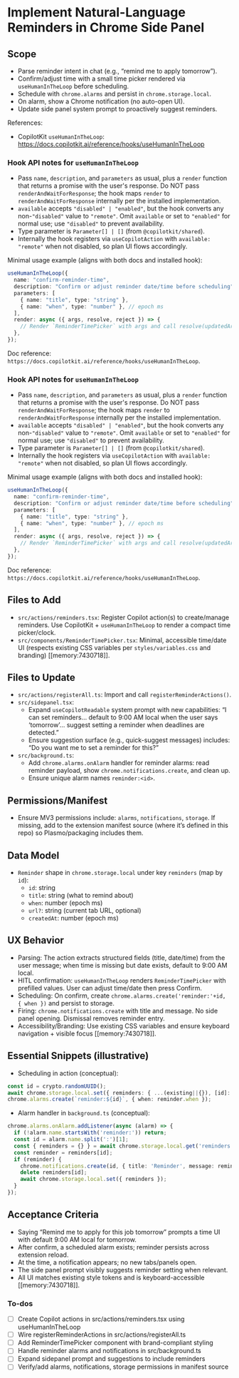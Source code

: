 <!-- dc0c9fa4-3381-4270-848b-5123d869ea7b 210c22ab-e146-4729-a797-ea94f0f039a7 -->
# Implement Natural-Language Reminders in Chrome Side Panel

## Scope

- Parse reminder intent in chat (e.g., “remind me to apply tomorrow”).
- Confirm/adjust time with a small time picker rendered via `useHumanInTheLoop` before scheduling.
- Schedule with `chrome.alarms` and persist in `chrome.storage.local`.
- On alarm, show a Chrome notification (no auto-open UI).
- Update side panel system prompt to proactively suggest reminders.

References:

- CopilotKit `useHumanInTheLoop`: https://docs.copilotkit.ai/reference/hooks/useHumanInTheLoop

### Hook API notes for `useHumanInTheLoop`

- Pass `name`, `description`, and `parameters` as usual, plus a `render` function that returns a promise with the user's response. Do NOT pass `renderAndWaitForResponse`; the hook maps `render` to `renderAndWaitForResponse` internally per the installed implementation.
- `available` accepts `"disabled" | "enabled"`, but the hook converts any non-`"disabled"` value to `"remote"`. Omit `available` or set to `"enabled"` for normal use; use `"disabled"` to prevent availability.
- Type parameter is `Parameter[] | []` (from `@copilotkit/shared`).
- Internally the hook registers via `useCopilotAction` with `available: "remote"` when not disabled, so plan UI flows accordingly.

Minimal usage example (aligns with both docs and installed hook):

```ts
useHumanInTheLoop({
  name: "confirm-reminder-time",
  description: "Confirm or adjust reminder date/time before scheduling",
  parameters: [
    { name: "title", type: "string" },
    { name: "when", type: "number" }, // epoch ms
  ],
  render: async ({ args, resolve, reject }) => {
    // Render `ReminderTimePicker` with args and call resolve(updatedArgs) on confirm
  },
});
```

Doc reference: `https://docs.copilotkit.ai/reference/hooks/useHumanInTheLoop`.

### Hook API notes for `useHumanInTheLoop`

- Pass `name`, `description`, and `parameters` as usual, plus a `render` function that returns a promise with the user's response. Do NOT pass `renderAndWaitForResponse`; the hook maps `render` to `renderAndWaitForResponse` internally per the installed implementation.
- `available` accepts `"disabled" | "enabled"`, but the hook converts any non-`"disabled"` value to `"remote"`. Omit `available` or set to `"enabled"` for normal use; use `"disabled"` to prevent availability.
- Type parameter is `Parameter[] | []` (from `@copilotkit/shared`).
- Internally the hook registers via `useCopilotAction` with `available: "remote"` when not disabled, so plan UI flows accordingly.

Minimal usage example (aligns with both docs and installed hook):

```ts
useHumanInTheLoop({
  name: "confirm-reminder-time",
  description: "Confirm or adjust reminder date/time before scheduling",
  parameters: [
    { name: "title", type: "string" },
    { name: "when", type: "number" }, // epoch ms
  ],
  render: async ({ args, resolve, reject }) => {
    // Render `ReminderTimePicker` with args and call resolve(updatedArgs) on confirm
  },
});
```

Doc reference: `https://docs.copilotkit.ai/reference/hooks/useHumanInTheLoop`.

## Files to Add

- `src/actions/reminders.tsx`: Register Copilot action(s) to create/manage reminders. Use CopilotKit + `useHumanInTheLoop` to render a compact time picker/clock.
- `src/components/ReminderTimePicker.tsx`: Minimal, accessible time/date UI (respects existing CSS variables per `styles/variables.css` and branding) [[memory:7430718]].

## Files to Update

- `src/actions/registerAll.ts`: Import and call `registerReminderActions()`.
- `src/sidepanel.tsx`:
  - Expand `useCopilotReadable` system prompt with new capabilities: “I can set reminders… default to 9:00 AM local when the user says ‘tomorrow’… suggest setting a reminder when deadlines are detected.”
  - Ensure suggestion surface (e.g., quick-suggest messages) includes: “Do you want me to set a reminder for this?”
- `src/background.ts`:
  - Add `chrome.alarms.onAlarm` handler for reminder alarms: read reminder payload, show `chrome.notifications.create`, and clean up.
  - Ensure unique alarm names `reminder:<id>`.

## Permissions/Manifest

- Ensure MV3 permissions include: `alarms`, `notifications`, `storage`. If missing, add to the extension manifest source (where it’s defined in this repo) so Plasmo/packaging includes them.

## Data Model

- `Reminder` shape in `chrome.storage.local` under key `reminders` (map by `id`):
  - `id`: string
  - `title`: string (what to remind about)
  - `when`: number (epoch ms)
  - `url?`: string (current tab URL, optional)
  - `createdAt`: number (epoch ms)

## UX Behavior

- Parsing: The action extracts structured fields (title, date/time) from the user message; when time is missing but date exists, default to 9:00 AM local.
- HITL confirmation: `useHumanInTheLoop` renders `ReminderTimePicker` with prefilled values. User can adjust time/date then press Confirm.
- Scheduling: On confirm, create `chrome.alarms.create('reminder:'+id, { when })` and persist to storage.
- Firing: `chrome.notifications.create` with title and message. No side panel opening. Dismissal removes reminder entry.
- Accessibility/Branding: Use existing CSS variables and ensure keyboard navigation + visible focus [[memory:7430718]].

## Essential Snippets (illustrative)

- Scheduling in action (conceptual):
```ts
const id = crypto.randomUUID();
await chrome.storage.local.set({ reminders: { ...(existing||{}), [id]: reminder } });
chrome.alarms.create(`reminder:${id}`, { when: reminder.when });
```

- Alarm handler in `background.ts` (conceptual):
```ts
chrome.alarms.onAlarm.addListener(async (alarm) => {
  if (!alarm.name.startsWith('reminder:')) return;
  const id = alarm.name.split(':')[1];
  const { reminders = {} } = await chrome.storage.local.get('reminders');
  const reminder = reminders[id];
  if (reminder) {
    chrome.notifications.create(id, { title: 'Reminder', message: reminder.title, type: 'basic', iconUrl: 'icons/icon48.png' });
    delete reminders[id];
    await chrome.storage.local.set({ reminders });
  }
});
```


## Acceptance Criteria

- Saying “Remind me to apply for this job tomorrow” prompts a time UI with default 9:00 AM local for tomorrow.
- After confirm, a scheduled alarm exists; reminder persists across extension reload.
- At the time, a notification appears; no new tabs/panels open.
- The side panel prompt visibly suggests reminder setting when relevant.
- All UI matches existing style tokens and is keyboard-accessible [[memory:7430718]].

### To-dos

- [ ] Create Copilot actions in src/actions/reminders.tsx using useHumanInTheLoop
- [ ] Wire registerReminderActions in src/actions/registerAll.ts
- [ ] Add ReminderTimePicker component with brand-compliant styling
- [ ] Handle reminder alarms and notifications in src/background.ts
- [ ] Expand sidepanel prompt and suggestions to include reminders
- [ ] Verify/add alarms, notifications, storage permissions in manifest source
